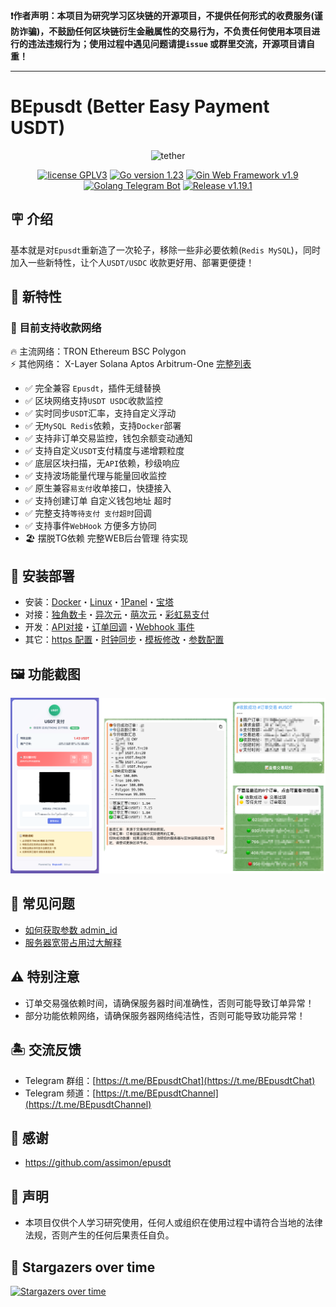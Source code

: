 **❗️作者声明：本项目为研究学习区块链的开源项目，不提供任何形式的收费服务(谨防诈骗)，不鼓励任何区块链衍生金融属性的交易行为，不负责任何使用本项目进行的违法违规行为；使用过程中遇见问题请提`issue`
或群里交流，开源项目请自重！**  

---  

# BEpusdt (Better Easy Payment USDT)

<p align="center">
<img src="./static/img/tether.svg" width="15%" alt="tether">
</p>
<p align="center">
<a href="https://www.gnu.org/licenses/gpl-3.0.html"><img src="https://img.shields.io/badge/license-GPLV3-blue" alt="license GPLV3"></a>
<a href="https://golang.org"><img src="https://img.shields.io/badge/Golang-1.23-red" alt="Go version 1.23"></a>
<a href="https://github.com/gin-gonic/gin"><img src="https://img.shields.io/badge/Gin-v1.9-blue" alt="Gin Web Framework v1.9"></a>
<a href="https://github.com/go-telegram/bot"><img src="https://img.shields.io/badge/Go_Telegram_Bot-v1.15-blue" alt="Golang Telegram Bot"></a>
<a href="https://github.com/v03413/bepusdt"><img src="https://img.shields.io/github/v/release/v03413/bepusdt" alt="Release v1.19.1"></a>
</p>

## 🪧 介绍

基本就是对`Epusdt`重新造了一次轮子，移除一些非必要依赖(`Redis MySQL`)，同时加入一些新特性，让个人`USDT/USDC`
收款更好用、部署更便捷！

## 🎉 新特性

### 🌟 目前支持收款网络

🔥 主流网络：TRON Ethereum BSC Polygon  
⚡ 其他网络： X-Layer Solana Aptos Arbitrum-One [完整列表](./docs/trade-type.md)

- ✅ 完全兼容 `Epusdt`，插件无缝替换
- ️✅ 区块网络支持`USDT USDC`收款监控
- ✅ 实时同步`USDT`汇率，支持自定义浮动
- ✅ 无`MySQL Redis`依赖，支持`Docker`部署
- ✅ 支持非订单交易监控，钱包余额变动通知
- ✅ 支持自定义`USDT`支付精度与递增颗粒度
- ✅ 底层区块扫描，无`API`依赖，秒级响应
- ✅ 支持波场能量代理与能量回收监控
- ✅ 原生兼容`易支付`收单接口，快捷接入
- ✅ 支持创建订单 自定义钱包地址 超时
- ✅ 完整支持`等待支付 支付超时`回调
- ✅ 支持事件`WebHook` 方便多方协同
- 🏖️ 摆脱TG依赖 完整WEB后台管理 待实现

## 🚀 安装部署

- 安装：[Docker](./docs/docker.md)・[Linux](./docs/systemd.md)・[1Panel](./docs/1panel/README.md)・[宝塔](./docs/bt_panel/README.md)
- 对接：[独角数卡](./docs/dujiaoka.md)・[异次元](./docs/acg-faka.md)・[萌次元](./docs/mcy-shop.md)・[彩虹易支付](https://github.com/v03413/Epay-BEpusdt)
- 开发：[API对接](./docs/api.md)・[订单回调](./docs/notify-epusdt.md)・[Webhook 事件](./docs/webhook.md)
- 其它：[https 配置](./docs/ssl.md)・[时钟同步](./docs/systemd-timesyncd.md)・[模板修改](./docs/template/README.md)・[参数配置](./conf.example.toml)

## 🖼 功能截图

![screenshot](./docs/images/screenshot.png)

## 🤔 常见问题

- [如何获取参数 admin_id](./docs/faq/admin_id.md)  
- [服务器宽带占用过大解释](./docs/faq/bandwidth.md)  

## ⚠️ 特别注意

- 订单交易强依赖时间，请确保服务器时间准确性，否则可能导致订单异常！
- 部分功能依赖网络，请确保服务器网络纯洁性，否则可能导致功能异常！

## 🏝️ 交流反馈

- Telegram 群组：[https://t.me/BEpusdtChat](https://t.me/BEpusdtChat)
- Telegram 频道：[https://t.me/BEpusdtChannel](https://t.me/BEpusdtChannel)

## 🙏 感谢

- https://github.com/assimon/epusdt

## 📢 声明

- 本项目仅供个人学习研究使用，任何人或组织在使用过程中请符合当地的法律法规，否则产生的任何后果责任自负。

## 🌟 Stargazers over time

[![Stargazers over time](https://starchart.cc/v03413/bepusdt.svg)](https://starchart.cc/v03413/bepusdt)
